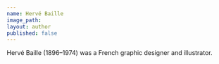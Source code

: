 ```yaml
---
name: Hervé Baille
image_path:
layout: author
published: false
---
```


Hervé Baille (1896–1974) was a French graphic designer and illustrator.
